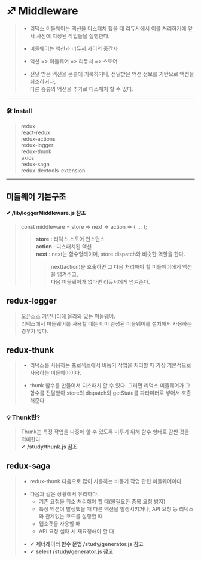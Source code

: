 # ♐ Middleware
> + 리덕스 미들웨어는 액션을 디스패치 했을 때 리듀서에서 이를 처리하기에 앞서 사전에 지정된 작업들을 실행한다.<br>
> - 미들웨어는 액션과 리듀서 사이의 중간자 <br>
> * 액션 => 미들웨어 => 리듀서 => 스토어 <br>
> + 전달 받은 액션을 콘솔에 기록하거나, 전달받은 액션 정보를 기반으로 액션을 취소하거나,<br> 다른 종류의 액션을 추가로 디스패치 할 수 있다.
___
### 🛠 Install
> redux <br>
> react-redux<br>
> redux-actions<br>
> redux-logger<br>
> redux-thunk<br>
> axios<br>
> redux-saga<br>
> redux-devtools-extension
___

## 미들웨어 기본구조
#### ✔ /lib/loggerMiddleware.js 참조
> const middleware = store => next => action => { ... };
>> __store__ : 리덕스 스토어 인스턴스<br>
>> __action__ : 디스패치된 액션<br>
>> __next__ : next는 함수형태이며, store.dispatch와 비슷한 역할을 한다.
>>> next(action)을 호출하면 그 다음 처리해야 할 미들웨어에게 액션을 넘겨주고,<br> 다음 미들웨어가 없다면 리듀서에게 넘겨준다.

## redux-logger
> 오픈소스 커뮤니티에 올라와 있는 미들웨어.<br>
> 리덕스에서 미들웨어를 사용할 때는 이미 완성된 미들웨어를 설치해서 사용하는 경우가 많다.

## redux-thunk
> + 리덕스를 사용하는 프로젝트에서 비동기 작업을 처리할 때 가장 기본적으로 사용하는 미들웨어이다.
> - thunk 함수를 만들어서 디스패치 할 수 있다. 그러면 리덕스 미들웨어가 그 함수를 전달받아 store의 dispatch와 getState를 파라미터로 넣어서 호출해준다.
### 💡 Thunk란?
> Thunk는 특정 작업을 나중에 할 수 있도록 미루기 위해 함수 형태로 감싼 것을 의미한다.<br>
> ✔ __/study/thunk.js 참조__

## redux-saga
> + redux-thunk 다음으로 많이 사용하는 비동기 작업 관련 미들웨어이다.
> - 다음과 같은 상황에서 유리하다.
>   - 기존 요청을 취소 처리해야 할 때(불필요한 중복 요청 방지)
>   - 특정 액션이 발생했을 때 다른 액션을 발생시키거나, API 요청 등 리덕스와 관계없는 코드를 실행할 때
>   - 웹소켓을 사용할 때
>   - API 요청 실패 시 재요청해야 할 때
> * ✔ __제너레이터 함수 문법 /study/generator.js 참고__
> * ✔ __select /study/generator.js 참고__ 
